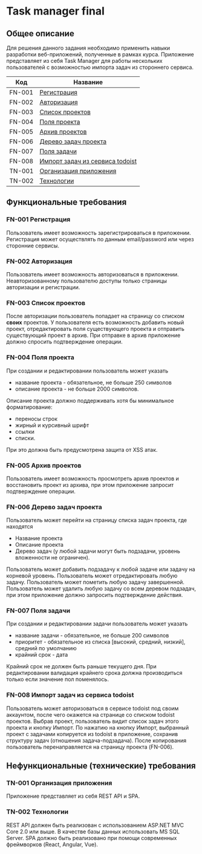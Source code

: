 
# Task manager final

## Общее описание
Для решения данного задания необходимо применить навыки разработки веб-приложений, полученные в рамках курса. Приложение представляет из себя Task Manager для работы нескольких пользователей с возможностью импорта задач из стороннего сервиса.


|  Код   |                                  Название                                  |
|--------|----------------------------------------------------------------------------|
| FN-001 | [Регистрация](#fn-001-Регистрация)                                         |
| FN-002 | [Авторизация](#fn-002-Авторизация)                                         |
| FN-003 | [Список проектов](#fn-003-Список-проектов)                                 |
| FN-004 | [Поля проекта](#fn-004-Поля-проекта)                                       |
| FN-005 | [Архив проектов](#fn-005-Архив-проектов)                                   |
| FN-006 | [Дерево задач проекта](#fn-006-Дерево-задач-проекта)                       |
| FN-007 | [Поля задачи](#fn-007-Поля-задачи)                                         |
| FN-008 | [Импорт задач из сервиса todoist](#fn-008-Импорт-задач-из-сервиса-todoist) |
| TN-001 | [Организация приложения](#tn-001-Организация-приложения)                   |
| TN-002 | [Технологии](#tn-002-Технологии)                                           |



## Функциональные требования
### FN-001 Регистрация
Пользователь имеет возможность зарегистрироваться в приложении. Регистрация может осуществлять по данным email/password или через сторонние сервисы.

### FN-002 Авторизация
Пользователь имеет возможность авторизоваться в приложении. Неавторизованному пользователю доступы только страницы авторизации и регистрации.

### FN-003 Список проектов
После авторизации пользователь попадает на страницу со списком **своих** проектов. У пользователя есть возможность добавить новый проект, отредактировать поля существующего проекта и отправить существующий проект в архив. При отправке в архив приложение должно спросить подтверждение операции.

### FN-004 Поля проекта
При создании и редактировании пользователь может указать 

 - название проекта - обязательное, не больше 250 символов
 - описание проекта - не больше 2000 символов.

 Описание проекта должно поддерживать хотя бы минимальное форматирование:
 - переносы строк
 - жирный и курсивный шрифт
 - ссылки
 - списки.

При это должна быть предусмотрена защита от XSS атак.

### FN-005 Архив проектов
Пользователь имеет возможность просмотреть архив проектов и восстановить проект из архива, при этом приложение запросит подтверждение операции.

### FN-006 Дерево задач проекта
Пользователь может перейти на страницу списка задач проекта, где находятся

 - Название проекта
 - Описание проекта
 - Дерево задач (у любой задачи могут быть подзадачи, уровень вложенности не ограничен).

Пользователь может добавить подзадачу к любой задаче или задачу на корневой уровень. Пользователь может отредактировать любую задачу. Пользователь может пометить любую задачу завершенной. Пользователь может удалить любую задачу со всем деревом подзадач, при этом приложение должно запросить подтверждение действия. 

### FN-007 Поля задачи
При создании и редактировании задачи пользователь может указать

 - название задачи - обязательное, не больше 200 символов
 - приоритет - обязательное из списка [высокий, средний, низкий], средний по умолчанию
 - крайний срок - дата

Крайний срок не должен быть раньше текущего дня. При редактировании валидация крайнего срока должна производиться только если значение пол поменялось.

### FN-008 Импорт задач из сервиса todoist
Пользователь может авторизоваться в сервисе todoist под своим аккаунтом, после чего окажется на странице со списком todoist проектов. Выбрав проект, пользователь видит список задач этого проекта и кнопку Импорт. По нажатию на кнопку Импорт, выбранный проект с задачами копируется из todoist в приложение, сохранив структуру задач (отношения задача-подзадача). После копирования пользователь перенаправляется на страницу проекта (FN-006).

## Нефункциональные (технические) требования

### TN-001 Организация приложения
Приложение представляет из себя REST API и SPA.

### TN-002 Технологии
REST API должен быть реализован с использованием ASP.NET MVC Core 2.0 или выше. В качестве базы данных использовать MS SQL Server. SPA должно быть реализовано при помощи современных фреймворков (React, Angular, Vue).
